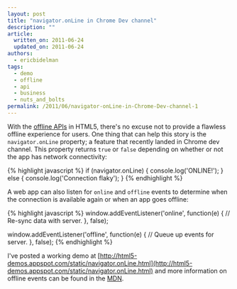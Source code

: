 ```yaml
---
layout: post
title: "navigator.onLine in Chrome Dev channel"
description: ""
article:
  written_on: 2011-06-24
  updated_on: 2011-06-24
authors:
  - ericbidelman
tags:
  - demo
  - offline
  - api
  - business
  - nuts_and_bolts
permalink: /2011/06/navigator-onLine-in-Chrome-Dev-channel-1
---
```

With the [offline APIs](http://www.html5rocks.com/features/offline) in HTML5, there's no excuse not to provide a flawless offline experience for users. One thing that can help this story is the `navigator.onLine` property; a feature that recently landed in Chrome dev channel. This property returns `true` or `false` depending on whether or not the app has network connectivity:

{% highlight javascript %}
if (navigator.onLine) {
  console.log('ONLINE!');
} else {
  console.log('Connection flaky');
}
{% endhighlight %}

A web app can also listen for `online` and `offline` events to determine when the connection is available again or when an app goes offline:

{% highlight javascript %}
window.addEventListener('online', function(e) {
  // Re-sync data with server.
}, false);

window.addEventListener('offline', function(e) {
  // Queue up events for server.
}, false);
{% endhighlight %}

I've posted a working demo at [http://html5-demos.appspot.com/static/navigator.onLine.html](http://html5-demos.appspot.com/static/navigator.onLine.html) and more information on offline events can be found in the [MDN](https://developer.mozilla.org/en/Online_and_offline_events).
